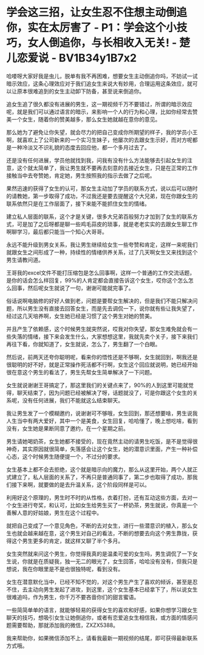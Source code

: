 # 学会这三招，让女生忍不住想主动倒追你，实在太厉害了 - P1：学会这个小技巧，女人倒追你，与长相收入无关! - 楚儿恋爱说 - BV1B34y1B7x2

哈喽呀大家好我是虫儿，脱单有我不再困难，想要女生主动倒追你吗，不妨试一试暗示效应，这条心理效应对于我们追女生来说大有妙用，合理运用这条效应，就可以让原本很难追到的女生主动卸下防备，甚至说来倒追你。

追女生追了很久都没有进展的男生，这一期视频千万不要错过，所谓的暗示效应呢，就是我们可以通过语言的暗示，来影响一个人的行为和心理，比如你经常去赞美一个女生，随着你的赞美越多，那么女生她就越在意你的意见。

那么她为了避免让你失望，就会尽力的把自己变成你所期望的样子，我的学员小王啊，就喜欢上了公司新来的一个实习生妹子，他屡次的去跟女生示好，而对方呢都是一种冷淡又不识礼貌的态度去回应他，都一个多月过去了。

还是没有任何进展，学员他就找到我，问我有没有什么方法能够去引起女生的注意，这个就太简单了，我让男生就不要再去刻意的去接近女生，只是在正常的工作接触当中去夸赞她，肯定她，男生按照我的指示去做了之后呢。

果然迅速的获得了女生的认可，那女生主动加了学员的联系方式，说以后可以随时的请教她，第一步取得了成功，不过我还是要去提醒这个大兄弟，现在你跟女生的联系依然只是在工作层面了，接下来能不能抓住女生的情绪。

建立私人层面的联系，这个才是关键，很多大兄弟百般努力才加到了女生的联系方式，可是加了之后呀都是聊一些鸡毛蒜皮的琐事，就是老老实实的去跟女生聊工作啊聊学习，最后都只能当一个知心大哥哥。

永远不能升级到男女关系，我让男生继续给女生一些夸赞和肯定，这样一来呢我们就跟女生之间形成了一种，持续性的情绪供养关系，过了几天啊女生又来找到这个男生请教问道。

王哥我的excel文件不能打压缩包是怎么回事啊，这样一个普通的工作交流话题，是你的话会怎么样回复，99%的人肯定都会直接告诉这个女生，哎你这个怎么怎么回事，然后呢女生就说了一句，谢谢可能就完事了。

俗话说啊电脑修的好好人做到老，问题是要帮女生解决的，但是我们不能只解决问题，所以男生没有直接去回答女生，而是先去调侃一下，说你就有些让我失望了，经过这几天培养啊，女生她已经是习惯了这个男生对她的赞美。

并且产生了依赖感，这个时候男生就突然说，哎我对你失望，那女生难免就会有一些失落的情绪，接下来会发生什么，大家想想这里，我就先卖个关子，接下来我们再往下看，你就知道了，女生就说，怎么了，男生翻了一个白眼。

然后说，前两天还夸你聪明呢，看来你的悟性还是不够啊，女生就回到，啊我还是很聪明的好不好，就是正常操作死活都不行啊，女生这个回应就说明，她已经开始很在意这个男生的看法了，男生先帮女生简单解决了一下问题。

女生就说谢谢王哥搞定了，那这里我们的关键点来了，90%的人到这里可能就觉得，聊天结束了，因为问题已经被解决了呀，话题就没了，可是你跟这个女生的关系呢，没有任何进展，我们不能就这么结束聊天。

我让男生发了一个模糊邀约，说谢谢可不够哦，女生回到，那还想要啥，男生说我人生当中有两大爱好，其中一个是美食，女生回复，哈哈懂了，晚上想吃啥，看到没有，女生她是果断同意了邀约，在一个星期之前。

男生请她喝奶茶，女生她都不接受的，现在竟然主动的请男生吃饭，是不是觉得很神奇，其实原因就很简单，失落感会让这个女生，她的潜意识里面，产生一种补偿心态，这个时候男生随便提一个，不过分的要求。

女生基本上都不会去拒绝，这个就是暗示向的魔力，那么从这里开始，两个人就正式建立了，私人层面的关系了，不再只是普通同事了，第二步也取得了成功，那我们接下来啊，就要做的是去升温关系，这个阶段同样是可以。

利用好这个原理的，男生时不时的从性格，衣着打扮，还有互动这些方面，去对一个女生进行夸奖，和认可，比如女生给男生买了一杯奶茶，男生就说，你真是一个善解人意的好姑娘，男生在这个过程中。

就把自己变成了一个意见角色，不断的去对女生，进行一些潜意识的植入，那么女生也就会越来越在意，这个男生对自己的看法，不断的想要去向这个男生靠拢，获得这个男生更多的肯定，就这样又聊了半个多月。

女生突然就来问这个男生，你觉得我真的是温柔可爱的女生吗，男生调侃了一下女生说，你就是在质疑我，独一无二的眼光了，女生回答，哈哈没有没有，但我只是想说，我在你眼里是不是也很独特呢，看到没有。

女生在潜意默化当中，已经不知不觉的，对这个男生产生了喜欢的倾诉，甚至是忍不住，去主动向男生发起了进攻，到这里，这个女生基本已经拿下了，所以说女生很难追吗，作为男生，你千万不要吝啬你们的甜言蜜语。

一些简简单单的语言，就能够轻易的获得女生的喜欢和好感，如果你想学习跟女生聊天的技巧，想吸引女生让她倒追你，或者有恋爱追女生相信我，或方面的情感问题需要帮助，那就添加我的微信，ZXZX5388。

我来帮助你，如果微信添加不上，请看我最新一期视频的结尾，即可获得最新联系方式哦。